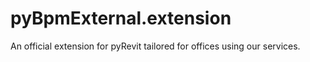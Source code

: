 # pyBpmExternal.extension
An official extension for pyRevit tailored for offices using our services.
